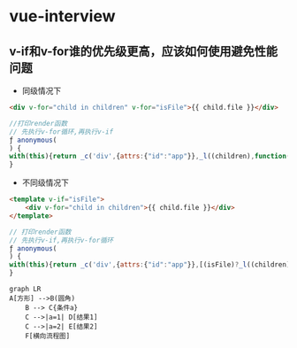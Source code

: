 # vue-interview

## v-if和v-for谁的优先级更高，应该如何使用避免性能问题
- 同级情况下
```html
<div v-for="child in children" v-for="isFile">{{ child.file }}</div>
```

```javascript
//打印render函数
// 先执行v-for循环,再执行v-if
ƒ anonymous(
) {
with(this){return _c('div',{attrs:{"id":"app"}},_l((children),function(child){return (isFile)?_c('div',[_v(_s(child.file))]):_e()}),0)}
}
```

- 不同级情况下
```html
<template v-if="isFile">
    <div v-for="child in children">{{ child.file }}</div>
</template>
```

```javascript
// 打印render函数
// 先执行v-if,再执行v-for循环
ƒ anonymous(
) {
with(this){return _c('div',{attrs:{"id":"app"}},[(isFile)?_l((children),function(child){return _c('div',[_v(_s(child.file))])}):_e()],2)}
}
```

```mermaid
graph LR
A[方形] -->B(圆角)
    B --> C{条件a}
    C -->|a=1| D[结果1]
    C -->|a=2| E[结果2]
    F[横向流程图]
```